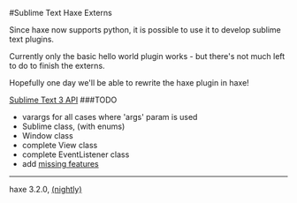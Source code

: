 #Sublime Text Haxe Externs

Since haxe now supports python, it is possible to use it to develop sublime text plugins.

Currently only the basic hello world plugin works - but there's not much left to do to finish the externs.

Hopefully one day we'll be able to rewrite the haxe plugin in haxe!

[Sublime Text 3 API](http://www.sublimetext.com/docs/3/api_reference.html)
###TODO
- varargs for all cases where 'args' param is used
- Sublime class, (with enums)
- Window class
- complete View class
- complete EventListener class
- add [missing features](http://sublime-text-unofficial-documentation.readthedocs.org/en/latest/reference/api.html#sublime_plugin.EventListener.on_query_completions)

--------------
haxe 3.2.0, [(nightly)](http://hxbuilds.s3-website-us-east-1.amazonaws.com/builds/haxe/)